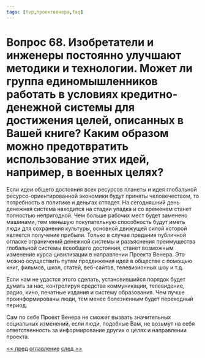 ```yaml
---
tags: [tvp,проектвенера,faq]
---
```

# Вопрос 68. Изобретатели и инженеры постоянно улучшают методики и технологии. Может ли группа единомышленников работать в условиях кредитно-денежной системы для достижения целей, описанных в Вашей книге? Каким образом можно предотвратить использование этих идей, например, в военных целях?

Если идеи общего достояния всех ресурсов планеты и идея глобальной ресурсо-ориентированной экономики будут приняты человечеством, то потребность в политике и деньгах отпадет. На сегодняшний день денежная система находится на стадии упадка и со временем станет полностью непригодной. Чем больше рабочих мест будет заменено машинами, тем меньшую покупательную способность будут иметь люди для сохранения культуры, основной движущей силой которой является получение прибыли. Только в случае предания публичной огласке ограничений денежной системы и разъяснения преимущества глобальной системы всеобщего достояния, станет возможным изменение курса цивилизации в направлении Проекта Венера. Это можно осуществить путем продвижения идей в обществе с помощью книг, фильмов, школ, статей, веб-сайтов, телевизионных шоу и т.д.

Если нам не удастся этого сделать, установившийся порядок будет думать за нас, контролируя средства коммуникации, телевидение, радио, кино, печатные издания и систему образования. Чем лучше проинформированы люди, тем менее болезненным будет переходный период.

Сам по себе Проект Венера не сможет вызвать значительных социальных изменений, если люди, подобные Вам, не возьмут на себя ответственность за информирование других о целях и направлении проекта.

[<< пред](Вопрос%2067.%20Потребуют%20ли%20люди,%20которые%20больше%20работают,%20к%20примеру,%20врачи,%20больше%20ресурсов,%20чем,%20скажем,%20художники%20или%20актеры.md) [оглавление](FAQ%20%D0%BF%D0%BE%20%D0%BF%D1%80%D0%BE%D0%B5%D0%BA%D1%82%D1%83%20%C2%AB%D0%92%D0%B5%D0%BD%D0%B5%D1%80%D0%B0%C2%BB.md) [след >>](Вопрос%2069.%20Какая%20защита%20предусмотрена%20в%20предлагаемом%20Вами%20обществе%20против%20злоупотребления%20властью.md)
